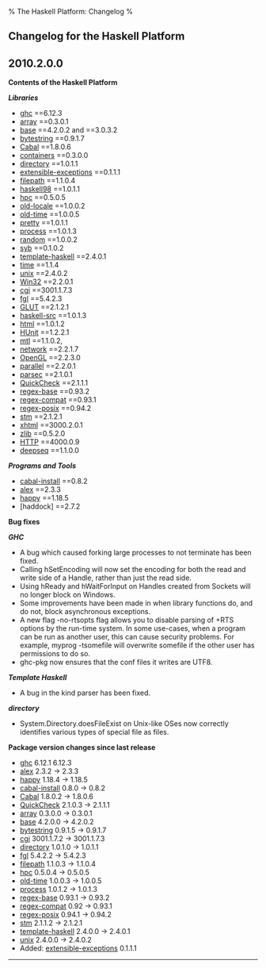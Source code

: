 % The Haskell Platform: Changelog
%

Changelog for the Haskell Platform
-------------------

2010.2.0.0
----------

**Contents of the Haskell Platform** 

***Libraries***

 * [ghc] ==6.12.3
 * [array] ==0.3.0.1 
 * [base] ==4.2.0.2 and ==3.0.3.2
 * [bytestring] ==0.9.1.7
 * [Cabal] ==1.8.0.6
 * [containers] ==0.3.0.0
 * [directory] ==1.0.1.1
 * [extensible-exceptions] ==0.1.1.1
 * [filepath] ==1.1.0.4
 * [haskell98] ==1.0.1.1
 * [hpc] ==0.5.0.5
 * [old-locale] ==1.0.0.2
 * [old-time] ==1.0.0.5
 * [pretty] ==1.0.1.1
 * [process] ==1.0.1.3
 * [random] ==1.0.0.2
 * [syb] ==0.1.0.2
 * [template-haskell] ==2.4.0.1
 * [time] ==1.1.4
 * [unix] ==2.4.0.2
 * [Win32] ==2.2.0.1
 * [cgi] ==3001.1.7.3
 * [fgl] ==5.4.2.3
 * [GLUT] ==2.1.2.1
 * [haskell-src] ==1.0.1.3
 * [html] ==1.0.1.2
 * [HUnit] ==1.2.2.1
 * [mtl] ==1.1.0.2,
 * [network] ==2.2.1.7
 * [OpenGL] ==2.2.3.0
 * [parallel] ==2.2.0.1
 * [parsec] ==2.1.0.1
 * [QuickCheck] ==2.1.1.1
 * [regex-base] ==0.93.2
 * [regex-compat] ==0.93.1
 * [regex-posix] ==0.94.2
 * [stm] ==2.1.2.1
 * [xhtml] ==3000.2.0.1
 * [zlib] ==0.5.2.0
 * [HTTP] ==4000.0.9
 * [deepseq] ==1.1.0.0

***Programs and Tools***

 * [cabal-install] ==0.8.2
 * [alex] ==2.3.3
 * [happy] ==1.18.5
 * [haddock] ==2.7.2

**Bug fixes**

***GHC***

 * A bug which caused forking large processes to not terminate has been fixed.
 * Calling hSetEncoding will now set the encoding for both the read and write side of a Handle, rather than just the read side.
 * Using hReady and hWaitForInput on Handles created from Sockets will no longer block on Windows.
 * Some improvements have been made in when library functions do, and do not, block asynchronous exceptions.
 * A new flag -no-rtsopts flag allows you to disable parsing of +RTS options by the run-time system.  In some use-cases, when a program can be run as another user, this can cause security problems. For example, myprog -tsomefile will overwrite somefile if the other user has permissions to do so.
 * ghc-pkg now ensures that the conf files it writes are UTF8.

***Template Haskell***

 * A bug in the kind parser has been fixed.

***directory***

 * System.Directory.doesFileExist on Unix-like OSes now correctly identifies various types of special file as files.

**Package version changes since last release**

 * [ghc]             6.12.1      6.12.3
 * [alex]           2.3.2       -> 2.3.3
 * [happy]          1.18.4      -> 1.18.5
 * [cabal-install]  0.8.0       -> 0.8.2
 * [Cabal]          1.8.0.2     -> 1.8.0.6
 * [QuickCheck]     2.1.0.3     -> 2.1.1.1
 * [array]          0.3.0.0     -> 0.3.0.1
 * [base]           4.2.0.0     -> 4.2.0.2
 * [bytestring]     0.9.1.5     -> 0.9.1.7
 * [cgi]            3001.1.7.2  -> 3001.1.7.3
 * [directory]      1.0.1.0     -> 1.0.1.1
 * [fgl]            5.4.2.2     -> 5.4.2.3
 * [filepath]       1.1.0.3     -> 1.1.0.4
 * [hpc]            0.5.0.4     -> 0.5.0.5
 * [old-time]       1.0.0.3     -> 1.0.0.5
 * [process]        1.0.1.2     -> 1.0.1.3
 * [regex-base]     0.93.1      -> 0.93.2
 * [regex-compat]   0.92        -> 0.93.1
 * [regex-posix]    0.94.1      -> 0.94.2
 * [stm]            2.1.1.2     -> 2.1.2.1
 * [template-haskell] 2.4.0.0    -> 2.4.0.1
 * [unix]           2.4.0.0     -> 2.4.0.2
 * Added: [extensible-exceptions] 0.1.1.1

------------------------------------------------------------------------

[base]: http://hackage.haskell.org/package/base-4.2.0.2
[array]: http://hackage.haskell.org/package/array-0.3.0.1
[bytestring]: http://hackage.haskell.org/package/bytestring-0.9.1.7
[Cabal]: http://hackage.haskell.org/package/Cabal-1.8.0.6
[cabal-install]: http://hackage.haskell.org/package/cabal-install-0.8.2
[containers]: http://hackage.haskell.org/package/containers-0.3.0.0
[directory]: http://hackage.haskell.org/package/directory-1.0.1.1
[extensible-exceptions]: http://hackage.haskell.org/package/extensible-exceptions-0.1.1.1
[filepath]: http://hackage.haskell.org/package/filepath-1.1.0.4
[haskell98]: http://hackage.haskell.org/package/haskell98-1.0.1.1
[hpc]: http://hackage.haskell.org/package/hpc-0.5.0.5
[old-locale]: http://hackage.haskell.org/package/old-locale-1.0.0.2
[old-time]: http://hackage.haskell.org/package/old-time-1.0.0.5
[packedstring]: http://hackage.haskell.org/package/packedstring
[pretty]: http://hackage.haskell.org/package/pretty-1.0.1.1
[process]: http://hackage.haskell.org/package/process-1.0.1.3
[random]: http://hackage.haskell.org/package/random-1.0.0.2
[syb]: http://hackage.haskell.org/package/syb-0.1.0.2
[template-haskell]: http://hackage.haskell.org/package/template-haskell-2.4.0.1
[unix]: http://hackage.haskell.org/package/unix-2.4.0.2
[win32]: http://hackage.haskell.org/package/Win32-2.2.0.1
[cgi]: http://hackage.haskell.org/package/cgi-3001.1.7.3
[fgl]: http://hackage.haskell.org/package/fgl-5.4.2.3
[parsec]: http://hackage.haskell.org/package/parsec-2.1.0.1
[GLUT]: http://hackage.haskell.org/package/GLUT-2.1.2.1
[haskell-src]: http://hackage.haskell.org/package/haskell-src-1.0.1.3
[html]: http://hackage.haskell.org/package/html-1.0.1.2
[HUnit]: http://hackage.haskell.org/package/HUnit-1.2.2.1
[mtl]: http://hackage.haskell.org/package/mtl-1.1.0.2
[network]: http://hackage.haskell.org/package/network-2.2.1.7
[OpenGL]: http://hackage.haskell.org/package/OpenGL-2.2.3.0
[parallel]: http://hackage.haskell.org/package/parallel-2.2.0.1
[QuickCheck]: http://hackage.haskell.org/package/QuickCheck-2.1.1.1
[regex-base]: http://hackage.haskell.org/package/regex-base-0.93.2
[regex-compat]: http://hackage.haskell.org/package/regex-compat-0.93.1
[regex-posix]: http://hackage.haskell.org/package/regex-posix-0.94.2
[stm]: http://hackage.haskell.org/package/stm-2.1.2.1
[time]: http://hackage.haskell.org/package/time-1.1.4
[xhtml]: http://hackage.haskell.org/package/xhtml-3000.2.0.1
[zlib]: http://hackage.haskell.org/package/zlib-0.5.2.0
[HTTP]: http://hackage.haskell.org/package/HTTP-4000.0.9
[deepseq]: http://hackage.haskell.org/package/deepseq-1.1.0.0
[ghc]: http://haskell.org/ghc
[alex]: http://haskell.org/alex
[happy]: http://haskell.org/happy
